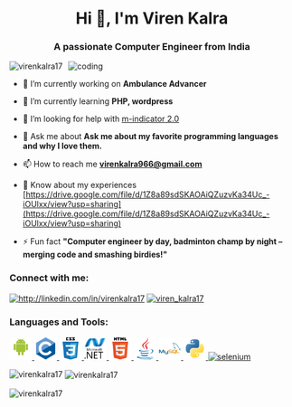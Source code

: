 <h1 align="center">Hi 👋, I'm Viren Kalra</h1>
<h3 align="center">A passionate Computer Engineer from India</h3>

<img align="right" alt="coding" width="400" src="https://camo.githubusercontent.com/cae12fddd9d6982901d82580bdf321d81fb299141098ca1c2d4891870827bf17/68747470733a2f2f6d69726f2e6d656469756d2e636f6d2f6d61782f313336302f302a37513379765349765f7430696f4a2d5a2e676966">

<p align="left"> <img src="https://komarev.com/ghpvc/?username=virenkalra17&label=Profile%20views&color=0e75b6&style=flat" alt="virenkalra17" /> </p>

- 🔭 I’m currently working on **Ambulance Advancer**

- 🌱 I’m currently learning **PHP, wordpress**

- 🤝 I’m looking for help with [m-indicator 2.0](https://drive.google.com/file/d/1jrsGfPb6HswC0QSVLPnF1QhkdPKzZE5O/view?usp=sharing)

- 💬 Ask me about **Ask me about my favorite programming languages and why I love them.**

- 📫 How to reach me **virenkalra966@gmail.com**

- 📄 Know about my experiences [https://drive.google.com/file/d/1Z8a89sdSKAOAiQZuzvKa34Uc_-iOUlxx/view?usp=sharing](https://drive.google.com/file/d/1Z8a89sdSKAOAiQZuzvKa34Uc_-iOUlxx/view?usp=sharing)

- ⚡ Fun fact **"Computer engineer by day, badminton champ by night – merging code and smashing birdies!"**

<h3 align="left">Connect with me:</h3>
<p align="left">
<a href="https://linkedin.com/in/http://linkedin.com/in/virenkalra17" target="blank"><img align="center" src="https://raw.githubusercontent.com/rahuldkjain/github-profile-readme-generator/master/src/images/icons/Social/linked-in-alt.svg" alt="http://linkedin.com/in/virenkalra17" height="30" width="40" /></a>
<a href="https://instagram.com/viren_kalra17" target="blank"><img align="center" src="https://raw.githubusercontent.com/rahuldkjain/github-profile-readme-generator/master/src/images/icons/Social/instagram.svg" alt="viren_kalra17" height="30" width="40" /></a>
</p>

<h3 align="left">Languages and Tools:</h3>
<p align="left"> <a href="https://developer.android.com" target="_blank" rel="noreferrer"> <img src="https://raw.githubusercontent.com/devicons/devicon/master/icons/android/android-original-wordmark.svg" alt="android" width="40" height="40"/> </a> <a href="https://www.cprogramming.com/" target="_blank" rel="noreferrer"> <img src="https://raw.githubusercontent.com/devicons/devicon/master/icons/c/c-original.svg" alt="c" width="40" height="40"/> </a> <a href="https://www.w3schools.com/css/" target="_blank" rel="noreferrer"> <img src="https://raw.githubusercontent.com/devicons/devicon/master/icons/css3/css3-original-wordmark.svg" alt="css3" width="40" height="40"/> </a> <a href="https://dotnet.microsoft.com/" target="_blank" rel="noreferrer"> <img src="https://raw.githubusercontent.com/devicons/devicon/master/icons/dot-net/dot-net-original-wordmark.svg" alt="dotnet" width="40" height="40"/> </a> <a href="https://www.w3.org/html/" target="_blank" rel="noreferrer"> <img src="https://raw.githubusercontent.com/devicons/devicon/master/icons/html5/html5-original-wordmark.svg" alt="html5" width="40" height="40"/> </a> <a href="https://www.java.com" target="_blank" rel="noreferrer"> <img src="https://raw.githubusercontent.com/devicons/devicon/master/icons/java/java-original.svg" alt="java" width="40" height="40"/> </a> <a href="https://www.mysql.com/" target="_blank" rel="noreferrer"> <img src="https://raw.githubusercontent.com/devicons/devicon/master/icons/mysql/mysql-original-wordmark.svg" alt="mysql" width="40" height="40"/> </a> <a href="https://www.python.org" target="_blank" rel="noreferrer"> <img src="https://raw.githubusercontent.com/devicons/devicon/master/icons/python/python-original.svg" alt="python" width="40" height="40"/> </a> <a href="https://www.selenium.dev" target="_blank" rel="noreferrer"> <img src="https://raw.githubusercontent.com/detain/svg-logos/780f25886640cef088af994181646db2f6b1a3f8/svg/selenium-logo.svg" alt="selenium" width="40" height="40"/> </a> </p>

<p><img align="left" src="https://github-readme-stats.vercel.app/api/top-langs?username=virenkalra17&show_icons=true&locale=en&layout=compact" alt="virenkalra17" /></p>

<p>&nbsp;<img align="center" src="https://github-readme-stats.vercel.app/api?username=virenkalra17&show_icons=true&locale=en" alt="virenkalra17" /></p>

<p><img align="center" src="https://github-readme-streak-stats.herokuapp.com/?user=virenkalra17&" alt="virenkalra17" /></p>
